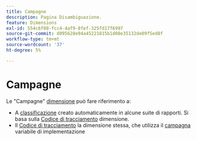 ```yaml
---
title: Campagne
description: Pagina Disambiguazione.
feature: Dimensions
exl-id: 554c6f08-fcc4-4af9-8fef-325fd17f6997
source-git-commit: d095628e94a45221815b1d08e35132de09f5ed8f
workflow-type: tm+mt
source-wordcount: '37'
ht-degree: 5%

---
```


# Campagne

Le &quot;Campagne&quot; [dimensione](overview.md) può fare riferimento a:

* A [classificazione](../classifications/c-classifications.md) creato automaticamente in alcune suite di rapporti. Si basa sulla [Codice di tracciamento](tracking-code.md) dimensione.
* Il [Codice di tracciamento](tracking-code.md) la dimensione stessa, che utilizza il [campagna](/help/implement/vars/page-vars/campaign.md) variabile di implementazione
